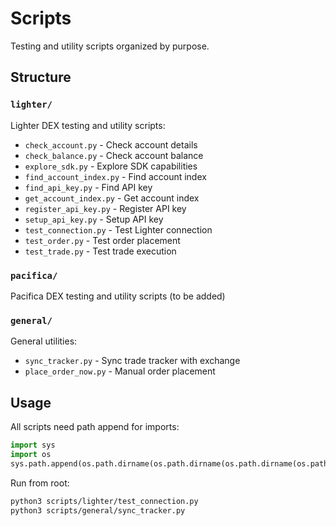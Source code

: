 # Scripts

Testing and utility scripts organized by purpose.

## Structure

### `lighter/`
Lighter DEX testing and utility scripts:
- `check_account.py` - Check account details
- `check_balance.py` - Check account balance
- `explore_sdk.py` - Explore SDK capabilities
- `find_account_index.py` - Find account index
- `find_api_key.py` - Find API key
- `get_account_index.py` - Get account index
- `register_api_key.py` - Register API key
- `setup_api_key.py` - Setup API key
- `test_connection.py` - Test Lighter connection
- `test_order.py` - Test order placement
- `test_trade.py` - Test trade execution

### `pacifica/`
Pacifica DEX testing and utility scripts (to be added)

### `general/`
General utilities:
- `sync_tracker.py` - Sync trade tracker with exchange
- `place_order_now.py` - Manual order placement

## Usage

All scripts need path append for imports:
```python
import sys
import os
sys.path.append(os.path.dirname(os.path.dirname(os.path.dirname(os.path.abspath(__file__)))))
```

Run from root:
```bash
python3 scripts/lighter/test_connection.py
python3 scripts/general/sync_tracker.py
```
